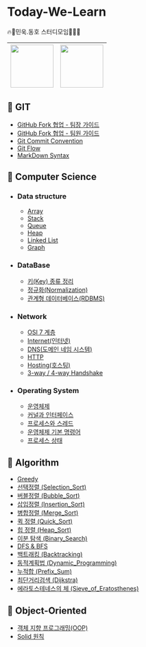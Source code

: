 # Today-We-Learn
:fire::memo:민욱.동호 스터디모임👨‍💻:fire:

| [<img src="https://user-images.githubusercontent.com/96968834/212670411-13cf791f-4629-46fe-8061-469189bdfbcc.jpg" width="100">](https://github.com/minwoogi)| [<img src="https://user-images.githubusercontent.com/96968834/212670363-ae5dbf8f-dc1a-41b2-a08e-21a6f5f345b1.jpg" width="100">](https://github.com/hamfan524) | 
| :-----------------------------------: | :---------------------------------------: |

## 📌 GIT

- [GitHub Fork 협업 - 팀장 가이드](./Git/깃-협업-팀장.md)
- [GitHub Fork 협업 - 팀원 가이드](./Git/깃-협업-팀원.md)
- [Git Commit Convention](./Git/커밋컨벤션.md)
- [Git Flow](./Git/Git-Flow.md)
- [MarkDown Syntax](./Git/MarkDown.md)

## 📌 Computer Science

- ### Data structure
    - [Array](./Computer%20Science/Data%20Structure/Array.md)
    - [Stack](./Computer%20Science/Data%20Structure/Stack.md)
    - [Queue](./Computer%20Science/Data%20Structure/Queue.md)
    - [Heap](./Computer%20Science/Data%20Structure/Heap.md)
    - [Linked List](./Computer%20Science/Data%20Structure/LinkedList.md)
    - [Graph](./Computer%20Science/Data%20Structure/Graph.md)

- ### DataBase
    - [키(Key) 종류 정리](./Computer%20Science/DataBase/DB_Key.md)
    - [정규화(Normalization)](./Computer%20Science/DataBase/Normalization.md)
    - [관계형 데이터베이스(RDBMS)](./Computer%20Science/DataBase/RDBMS.md)

- ### Network
    - [OSI 7 계층](./Computer%20Science/Network/OSI_7_Layer.md)
    - [Internet(인터넷)](./Computer%20Science/Network/Internet.md)
    - [DNS(도메인 네임 시스템)](./Computer%20Science/Network/DNS.md)
    - [HTTP](./Computer%20Science/Network/HTTP.md)
    - [Hosting(호스팅)](./Computer%20Science/Network/Hosting.md)
    - [3-way / 4-way Handshake](./Computer%20Science/Network/TCP_Connection_Termination.md)
- ### Operating System
    - [운영체제](./Computer%20Science/Operating%20System/Operating_System.md)
    - [커널과 인터페이스](./Computer%20Science/Operating%20System/Kernel_Interface.md)
    - [프로세스와 스레드](./Computer%20Science/Operating%20System/Process_Thread.md)
    - [운영체제 기본 명령어](./Computer%20Science/Operating%20System/Command.md)
    - [프로세스 상태](./Computer%20Science/Operating%20System/Process_State.md)

## 📌 Algorithm

- [Greedy](./Algorithm/Greedy.md)
- [선택정렬 (Selection_Sort)](./Algorithm/Selection_Sort.md)
- [버블정렬 (Bubble_Sort)](./Algorithm/Bubble_Sort.md)
- [삽입정렬 (Insertion_Sort)](./Algorithm/Insertion_Sort.md)
- [병합정렬 (Merge_Sort)](./Algorithm/Merge_Sort.md)
- [퀵 정렬 (Quick_Sort)](./Algorithm/Quick_Sort.md)
- [힙 정렬 (Heap_Sort)](./Algorithm/Heap_Sort.md)
- [이분 탐색 (Binary_Search)](./Algorithm/Binary_Search.md)
- [DFS & BFS](./Algorithm/DFS%26BFS.md)
- [백트래킹 (Backtracking)](./Algorithm/Backtracking.md)
- [동적계획법 (Dynamic_Programming)](./Algorithm/Dynamic_Programming.md)
- [누적합 (Prefix_Sum)](./Algorithm/Prefix_Sum.md)
- [최단거리검색 (Dijkstra)](./Algorithm/Dijkstra.md)
- [에라토스테네스의 체 (Sieve_of_Eratosthenes)](./Algorithm/Sieve_of_Eratosthenes.md)
## 📌 Object-Oriented

- [객체 지향 프로그래밍(OOP)](./Object-Oriented/OOP.md)
- [Solid 원칙](./Object-Oriented/Solid.md)
